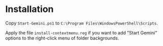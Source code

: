 Installation
============

Copy `Start-Gemini.ps1` to `C:\Program Files\WindowsPowerShell\Scripts`.

Apply the file `install-contextmenu.reg` if you want to add "Start Gemini" options to the right-click menu of folder backgrounds.
